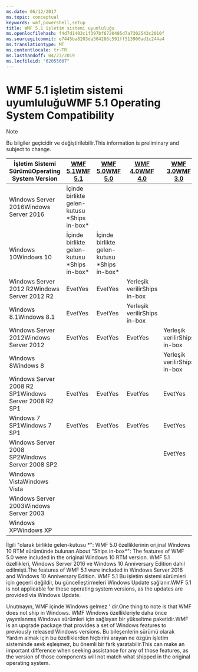 ```yaml
---
ms.date: 06/12/2017
ms.topic: conceptual
keywords: wmf,powershell,setup
title: WMF 5.1 işletim sistemi uyumluluğu
ms.openlocfilehash: f4d7d1403c1f397bf6720485d7a7302543c2010f
ms.sourcegitcommit: e7445ba8203da304286c591ff513900ad1c244a4
ms.translationtype: MT
ms.contentlocale: tr-TR
ms.lasthandoff: 04/23/2019
ms.locfileid: "62055607"
---
```

# <a name="wmf-51-operating-system-compatibility"></a><span data-ttu-id="539d1-103">WMF 5.1 işletim sistemi uyumluluğu</span><span class="sxs-lookup"><span data-stu-id="539d1-103">WMF 5.1 Operating System Compatibility</span></span>

> [!NOTE]
> <span data-ttu-id="539d1-104">Bu bilgiler geçicidir ve değiştirilebilir.</span><span class="sxs-lookup"><span data-stu-id="539d1-104">This information is preliminary and subject to change.</span></span>

| <span data-ttu-id="539d1-105">İşletim Sistemi Sürümü</span><span class="sxs-lookup"><span data-stu-id="539d1-105">Operating System Version</span></span> | [<span data-ttu-id="539d1-106">WMF 5.1</span><span class="sxs-lookup"><span data-stu-id="539d1-106">WMF 5.1</span></span>](https://aka.ms/wmf51download) | [<span data-ttu-id="539d1-107">WMF 5.0</span><span class="sxs-lookup"><span data-stu-id="539d1-107">WMF 5.0</span></span>](https://aka.ms/wmf5download) | [<span data-ttu-id="539d1-108">WMF 4.0</span><span class="sxs-lookup"><span data-stu-id="539d1-108">WMF 4.0</span></span>](https://aka.ms/wmf4download) |  [<span data-ttu-id="539d1-109">WMF 3.0</span><span class="sxs-lookup"><span data-stu-id="539d1-109">WMF 3.0</span></span>](https://aka.ms/wmf3download) | [<span data-ttu-id="539d1-110">WMF 2.0</span><span class="sxs-lookup"><span data-stu-id="539d1-110">WMF 2.0</span></span>](https://aka.ms/wmf2download) |
| ------------------------ | ----------- | ----------- | ----------- | ------------ |  ------------- |
| <span data-ttu-id="539d1-111">Windows Server 2016</span><span class="sxs-lookup"><span data-stu-id="539d1-111">Windows Server 2016</span></span> | <span data-ttu-id="539d1-112">İçinde birlikte gelen-kutusu \*</span><span class="sxs-lookup"><span data-stu-id="539d1-112">Ships in-box\*</span></span> |  |  |  |  |
| <span data-ttu-id="539d1-113">Windows 10</span><span class="sxs-lookup"><span data-stu-id="539d1-113">Windows 10</span></span> | <span data-ttu-id="539d1-114">İçinde birlikte gelen-kutusu \*</span><span class="sxs-lookup"><span data-stu-id="539d1-114">Ships in-box\*</span></span> | <span data-ttu-id="539d1-115">İçinde birlikte gelen-kutusu \*</span><span class="sxs-lookup"><span data-stu-id="539d1-115">Ships in-box\*</span></span>  | | | |
| <span data-ttu-id="539d1-116">Windows Server 2012 R2</span><span class="sxs-lookup"><span data-stu-id="539d1-116">Windows Server 2012 R2</span></span>| <span data-ttu-id="539d1-117">Evet</span><span class="sxs-lookup"><span data-stu-id="539d1-117">Yes</span></span> | <span data-ttu-id="539d1-118">Evet</span><span class="sxs-lookup"><span data-stu-id="539d1-118">Yes</span></span> | <span data-ttu-id="539d1-119">Yerleşik verilir</span><span class="sxs-lookup"><span data-stu-id="539d1-119">Ships in-box</span></span> |  |  |
| <span data-ttu-id="539d1-120">Windows 8.1</span><span class="sxs-lookup"><span data-stu-id="539d1-120">Windows 8.1</span></span> | <span data-ttu-id="539d1-121">Evet</span><span class="sxs-lookup"><span data-stu-id="539d1-121">Yes</span></span> | <span data-ttu-id="539d1-122">Evet</span><span class="sxs-lookup"><span data-stu-id="539d1-122">Yes</span></span> |  <span data-ttu-id="539d1-123">Yerleşik verilir</span><span class="sxs-lookup"><span data-stu-id="539d1-123">Ships in-box</span></span> |  |  |
| <span data-ttu-id="539d1-124">Windows Server 2012</span><span class="sxs-lookup"><span data-stu-id="539d1-124">Windows Server 2012</span></span> | <span data-ttu-id="539d1-125">Evet</span><span class="sxs-lookup"><span data-stu-id="539d1-125">Yes</span></span> | <span data-ttu-id="539d1-126">Evet</span><span class="sxs-lookup"><span data-stu-id="539d1-126">Yes</span></span> | <span data-ttu-id="539d1-127">Evet</span><span class="sxs-lookup"><span data-stu-id="539d1-127">Yes</span></span> |  <span data-ttu-id="539d1-128">Yerleşik verilir</span><span class="sxs-lookup"><span data-stu-id="539d1-128">Ships in-box</span></span> | |
| <span data-ttu-id="539d1-129">Windows 8</span><span class="sxs-lookup"><span data-stu-id="539d1-129">Windows 8</span></span> |  |  |  | <span data-ttu-id="539d1-130">Yerleşik verilir</span><span class="sxs-lookup"><span data-stu-id="539d1-130">Ships in-box</span></span> | |
| <span data-ttu-id="539d1-131">Windows Server 2008 R2 SP1</span><span class="sxs-lookup"><span data-stu-id="539d1-131">Windows Server 2008 R2 SP1</span></span> | <span data-ttu-id="539d1-132">Evet</span><span class="sxs-lookup"><span data-stu-id="539d1-132">Yes</span></span> | <span data-ttu-id="539d1-133">Evet</span><span class="sxs-lookup"><span data-stu-id="539d1-133">Yes</span></span> | <span data-ttu-id="539d1-134">Evet</span><span class="sxs-lookup"><span data-stu-id="539d1-134">Yes</span></span> |  <span data-ttu-id="539d1-135">Evet</span><span class="sxs-lookup"><span data-stu-id="539d1-135">Yes</span></span>| <span data-ttu-id="539d1-136">Yerleşik verilir</span><span class="sxs-lookup"><span data-stu-id="539d1-136">Ships in-box</span></span> |
| <span data-ttu-id="539d1-137">Windows 7 SP1</span><span class="sxs-lookup"><span data-stu-id="539d1-137">Windows 7 SP1</span></span>  | <span data-ttu-id="539d1-138">Evet</span><span class="sxs-lookup"><span data-stu-id="539d1-138">Yes</span></span> | <span data-ttu-id="539d1-139">Evet</span><span class="sxs-lookup"><span data-stu-id="539d1-139">Yes</span></span> | <span data-ttu-id="539d1-140">Evet</span><span class="sxs-lookup"><span data-stu-id="539d1-140">Yes</span></span> | <span data-ttu-id="539d1-141">Evet</span><span class="sxs-lookup"><span data-stu-id="539d1-141">Yes</span></span> | <span data-ttu-id="539d1-142">Yerleşik verilir</span><span class="sxs-lookup"><span data-stu-id="539d1-142">Ships in-box</span></span> |
| <span data-ttu-id="539d1-143">Windows Server 2008 SP2</span><span class="sxs-lookup"><span data-stu-id="539d1-143">Windows Server 2008 SP2</span></span> | | | | <span data-ttu-id="539d1-144">Evet</span><span class="sxs-lookup"><span data-stu-id="539d1-144">Yes</span></span> | <span data-ttu-id="539d1-145">Evet</span><span class="sxs-lookup"><span data-stu-id="539d1-145">Yes</span></span> |
| <span data-ttu-id="539d1-146">Windows Vista</span><span class="sxs-lookup"><span data-stu-id="539d1-146">Windows Vista</span></span> | | | | | <span data-ttu-id="539d1-147">Evet</span><span class="sxs-lookup"><span data-stu-id="539d1-147">Yes</span></span> |
| <span data-ttu-id="539d1-148">Windows Server 2003</span><span class="sxs-lookup"><span data-stu-id="539d1-148">Windows Server 2003</span></span>| | | |  | <span data-ttu-id="539d1-149">Evet</span><span class="sxs-lookup"><span data-stu-id="539d1-149">Yes</span></span> |
| <span data-ttu-id="539d1-150">Windows XP</span><span class="sxs-lookup"><span data-stu-id="539d1-150">Windows XP</span></span> | | | |  | <span data-ttu-id="539d1-151">Evet</span><span class="sxs-lookup"><span data-stu-id="539d1-151">Yes</span></span> |

<span data-ttu-id="539d1-152">İlgili "olarak birlikte gelen-kutusu \*": WMF 5.0 özelliklerinin orijinal Windows 10 RTM sürümünde bulunan.</span><span class="sxs-lookup"><span data-stu-id="539d1-152">About "Ships in-box\*": The features of WMF 5.0 were included in the original Windows 10 RTM version.</span></span>
<span data-ttu-id="539d1-153">WMF 5.1 özellikleri, Windows Server 2016 ve Windows 10 Anniversary Edition dahil edilmişti.</span><span class="sxs-lookup"><span data-stu-id="539d1-153">The features of WMF 5.1 were included in Windows Server 2016 and Windows 10 Anniversary Edition.</span></span>
<span data-ttu-id="539d1-154">WMF 5.1 Bu işletim sistemi sürümleri için geçerli değildir, bu güncelleştirmeleri Windows Update sağlanır.</span><span class="sxs-lookup"><span data-stu-id="539d1-154">WMF 5.1 is not applicable for these operating system versions, as the updates are provided via Windows Update.</span></span>

<span data-ttu-id="539d1-155">Unutmayın, WMF içinde Windows gelmez ' dir.</span><span class="sxs-lookup"><span data-stu-id="539d1-155">One thing to note is that WMF does not ship in Windows.</span></span>
<span data-ttu-id="539d1-156">WMF Windows özellikleriyle daha önce yayımlanmış Windows sürümleri için sağlayan bir yükseltme paketidir.</span><span class="sxs-lookup"><span data-stu-id="539d1-156">WMF is an upgrade package that provides a set of Windows features to previously released Windows versions.</span></span>
<span data-ttu-id="539d1-157">Bu bileşenlerin sürümü olarak Yardım almak için bu özelliklerden hiçbirini arayan ne özgün işletim sisteminde sevk eşleşmez, bu önemli bir fark yaratabilir.</span><span class="sxs-lookup"><span data-stu-id="539d1-157">This can make an important difference when seeking assistance for any of those features, as the version of those components will not match what shipped in the original operating system.</span></span>
